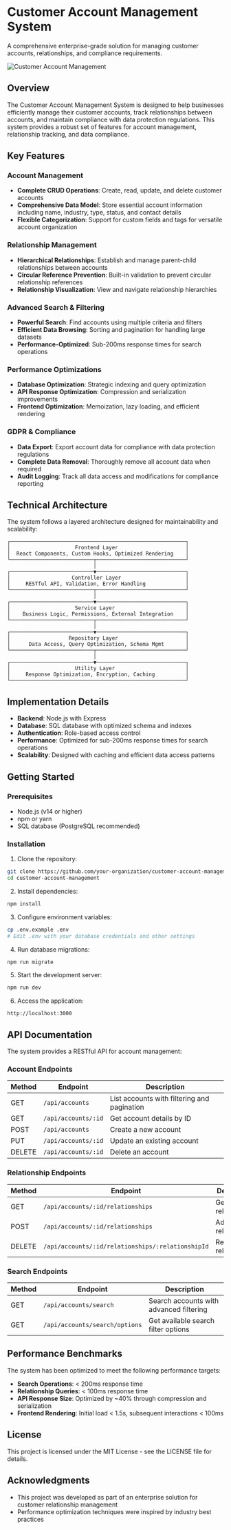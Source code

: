 # Customer Account Management System

A comprehensive enterprise-grade solution for managing customer accounts, relationships, and compliance requirements.

![Customer Account Management](https://via.placeholder.com/800x400?text=Customer+Account+Management)

## Overview

The Customer Account Management System is designed to help businesses efficiently manage their customer accounts, track relationships between accounts, and maintain compliance with data protection regulations. This system provides a robust set of features for account management, relationship tracking, and data compliance.

## Key Features

### Account Management
- **Complete CRUD Operations**: Create, read, update, and delete customer accounts
- **Comprehensive Data Model**: Store essential account information including name, industry, type, status, and contact details
- **Flexible Categorization**: Support for custom fields and tags for versatile account organization

### Relationship Management
- **Hierarchical Relationships**: Establish and manage parent-child relationships between accounts
- **Circular Reference Prevention**: Built-in validation to prevent circular relationship references
- **Relationship Visualization**: View and navigate relationship hierarchies

### Advanced Search & Filtering
- **Powerful Search**: Find accounts using multiple criteria and filters
- **Efficient Data Browsing**: Sorting and pagination for handling large datasets
- **Performance-Optimized**: Sub-200ms response times for search operations

### Performance Optimizations
- **Database Optimization**: Strategic indexing and query optimization
- **API Response Optimization**: Compression and serialization improvements
- **Frontend Optimization**: Memoization, lazy loading, and efficient rendering

### GDPR & Compliance
- **Data Export**: Export account data for compliance with data protection regulations
- **Complete Data Removal**: Thoroughly remove all account data when required
- **Audit Logging**: Track all data access and modifications for compliance reporting

## Technical Architecture

The system follows a layered architecture designed for maintainability and scalability:

```
┌─────────────────────────────────────────────────────────┐
│                     Frontend Layer                      │
│  React Components, Custom Hooks, Optimized Rendering    │
└───────────────────────────┬─────────────────────────────┘
                            │
┌───────────────────────────▼─────────────────────────────┐
│                    Controller Layer                     │
│     RESTful API, Validation, Error Handling             │
└───────────────────────────┬─────────────────────────────┘
                            │
┌───────────────────────────▼─────────────────────────────┐
│                     Service Layer                       │
│    Business Logic, Permissions, External Integration    │
└───────────────────────────┬─────────────────────────────┘
                            │
┌───────────────────────────▼─────────────────────────────┐
│                   Repository Layer                      │
│      Data Access, Query Optimization, Schema Mgmt       │
└───────────────────────────┬─────────────────────────────┘
                            │
┌───────────────────────────▼─────────────────────────────┐
│                     Utility Layer                       │
│     Response Optimization, Encryption, Caching          │
└─────────────────────────────────────────────────────────┘
```

## Implementation Details

- **Backend**: Node.js with Express
- **Database**: SQL database with optimized schema and indexes
- **Authentication**: Role-based access control
- **Performance**: Optimized for sub-200ms response times for search operations
- **Scalability**: Designed with caching and efficient data access patterns

## Getting Started

### Prerequisites
- Node.js (v14 or higher)
- npm or yarn
- SQL database (PostgreSQL recommended)

### Installation

1. Clone the repository:
```bash
git clone https://github.com/your-organization/customer-account-management.git
cd customer-account-management
```

2. Install dependencies:
```bash
npm install
```

3. Configure environment variables:
```bash
cp .env.example .env
# Edit .env with your database credentials and other settings
```

4. Run database migrations:
```bash
npm run migrate
```

5. Start the development server:
```bash
npm run dev
```

6. Access the application:
```
http://localhost:3000
```

## API Documentation

The system provides a RESTful API for account management:

### Account Endpoints

| Method | Endpoint | Description |
|--------|----------|-------------|
| GET | `/api/accounts` | List accounts with filtering and pagination |
| GET | `/api/accounts/:id` | Get account details by ID |
| POST | `/api/accounts` | Create a new account |
| PUT | `/api/accounts/:id` | Update an existing account |
| DELETE | `/api/accounts/:id` | Delete an account |

### Relationship Endpoints

| Method | Endpoint | Description |
|--------|----------|-------------|
| GET | `/api/accounts/:id/relationships` | Get account relationships |
| POST | `/api/accounts/:id/relationships` | Add new relationships |
| DELETE | `/api/accounts/:id/relationships/:relationshipId` | Remove a relationship |

### Search Endpoints

| Method | Endpoint | Description |
|--------|----------|-------------|
| GET | `/api/accounts/search` | Search accounts with advanced filtering |
| GET | `/api/accounts/search/options` | Get available search filter options |

## Performance Benchmarks

The system has been optimized to meet the following performance targets:

- **Search Operations**: < 200ms response time
- **Relationship Queries**: < 100ms response time
- **API Response Size**: Optimized by ~40% through compression and serialization
- **Frontend Rendering**: Initial load < 1.5s, subsequent interactions < 100ms

## License

This project is licensed under the MIT License - see the LICENSE file for details.

## Acknowledgments

- This project was developed as part of an enterprise solution for customer relationship management
- Performance optimization techniques were inspired by industry best practices